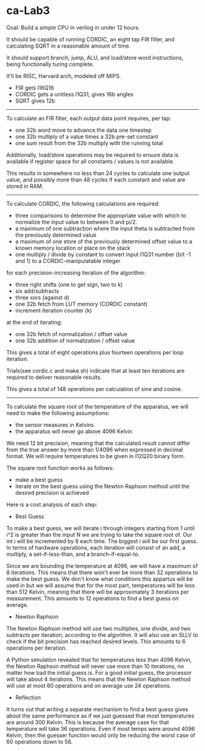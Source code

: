 # ca-Lab3

Goal: Build a simple CPU in verilog in under 12 hours.

It should be capable of running CORDIC, an eight tap FIR filter, and calculating SQRT in a reasonable amount of time.

It should support branch, jump, ALU, and load/store word instructions, being functionally turing complete.

It'll be RISC, Harvard arch, modeled off MIPS.

* FIR gets I16Q16
* CORDIC gets a unitless I1Q31, gives 16b angles
* SQRT gives 12b

-----

To calculate an FIR filter, each output data point requires, per tap:

* one 32b word move to advance the data one timestep
* one 32b multiply of a value times a 32b pre-set constant 
* one sum result from the 32b multiply with the running total

Additionally, load/store operations may be required to ensure data is available if register space for all constants / values is not available.

This results in somewhere no less than 24 cycles to calculate one output value, and possibly more than 48 cycles if each constant and value are stored in RAM.

-----

To calculate CORDIC, the following calculations are required:
 
* three comparisons to determine the appropriate value with which to normalize the input value to between 0 and pi/2.
* a maximum of one subtraction where the input theta is subtracted from the previously determined value
* a maximum of one store of the previously determined offset value to a known memory location or place on the stack
* one multiply / divide by constant to convert input I1Q31 number (b/t -1 and 1) to a CORDIC-manipulatable integer

for each precision-increasing iteration of the algorithm:

* three right shifts (one to get sign, two to k)
* six add/subtracts
* three xors (against d)
* one 32b fetch from LUT memory (CORDIC constant)
* increment iteration counter (k)

at the end of iterating:

* one 32b fetch of normalization / offset value
* one 32b addition of normalization / offset value

This gives a total of eight operations plus fourteen operations per loop iteration.

Trials(see cordic.c and make.sh) indicate that at least ten iterations are required to deliver reasonable results.

This gives a total of 148 operations per calculation of sine and cosine.

---

To calculate the square root of the temperature of the apparatus,
we will need to make the following assumptions:

* the sensor measures in Kelvins
* the apparatus will never go above 4096 Kelvin

We need 12 bit precision, meaning that the calculated result
cannot differ from the true answer by more than 1/4096
when expressed in decimal format. We will require temperatures
to be given in I12Q20 binary form.

The square root function works as follows:

* make a best guess
* iterate on the best guess using the Newton Raphson method until the desired precision is achieved

Here is a cost analysis of each step:

* Best Guess

To make a best guess, we will iterate i through integers starting from 1
until i^2 is greater than the input N we are trying to take the square root of. Our int i will be incremented by 8 each time. The biggest i will be our first guess. In terms of hardware operations, each iteration will consist of an add, a multiply, a set-if-less-than, and a branch-if-equal-to.

Since we are bounding the temperature at 4096, we will have a maximum of 8 iterations. This means that there won't ever be more than 32 operations to make the best guess. We don't know what conditions this appartus will be used in but we will assume that for the most part, temperatures will be less than 512 Kelvin, meaning that there will be approximately 3 iterations per measurement. This amounts to 12 operations to find a best guess on average.

* Newton Raphson

The Newton Raphson method will use two multiplies, one divide, and two subtracts per iteration, according to the algorithm. It will also use an SLLV to check if the bit precision has reached desired levels. This amounts to 6 operations per iteration.

A Python simulation revealed that for temperatures less than 4096 Kelvin, the Newton Raphson method will never use more than 10 iterations, no matter how bad the initial guess is. For a good initial guess, the processor will take about 4 iterations. This means that the Newton Raphson method will use at most 60 operations and on average use 24 operations.

* Reflection

It turns out that writing a separate mechanism to find a best guess gives about the same performance as if we just guessed that most temperatures are around 300 Kelvin. This is because the average case for that temperature will take 36 operations. Even if most temps were around 4096 Kelvin, then the guesser function would only be reducing the worst case of 60 operations down to 56.
